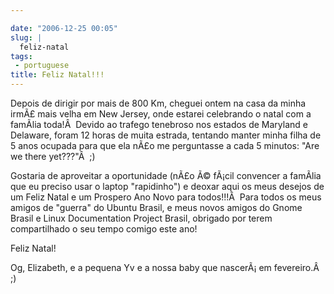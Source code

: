```yaml
---

date: "2006-12-25 00:05"
slug: |
  feliz-natal
tags:
 - portuguese
title: Feliz Natal!!!
---
```


Depois de dirigir por mais de 800 Km, cheguei ontem na casa da minha
irmÃ£ mais velha em New Jersey, onde estarei celebrando o natal com a
famÃ­lia toda!Â  Devido ao trafego tenebroso nos estados de Maryland e
Delaware, foram 12 horas de muita estrada, tentando manter minha filha
de 5 anos ocupada para que ela nÃ£o me perguntasse a cada 5 minutos:
"Are we there yet???"Â  ;)

Gostaria de aproveitar a oportunidade (nÃ£o Ã© fÃ¡cil convencer a
famÃ­lia que eu preciso usar o laptop "rapidinho") e deoxar aqui os meus
desejos de um Feliz Natal e um Prospero Ano Novo para todos!!!Â  Para
todos os meus amigos de "guerra" do Ubuntu Brasil, e meus novos amigos
do Gnome Brasil e Linux Documentation Project Brasil, obrigado por terem
compartilhado o seu tempo comigo este ano!

Feliz Natal!

Og, Elizabeth, e a pequena Yv e a nossa baby que nascerÃ¡ em
fevereiro.Â  ;)
